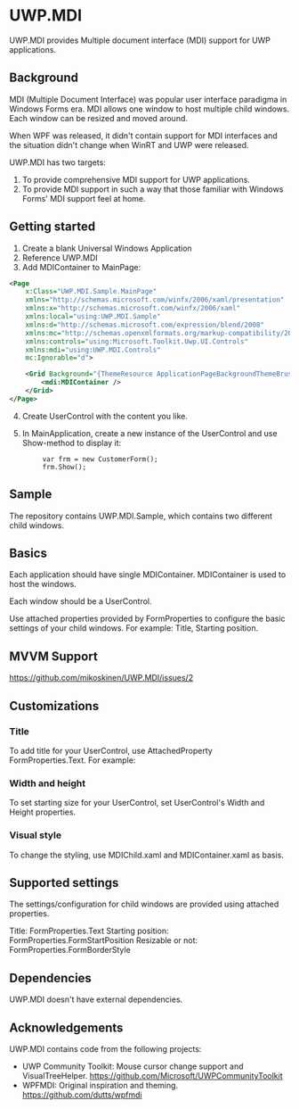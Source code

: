 # UWP.MDI

UWP.MDI provides Multiple document interface (MDI) support for UWP applications.

## Background

MDI (Multiple Document Interface) was popular user interface paradigma in Windows Forms era. MDI allows one window to host multiple child windows. Each window can be resized and moved around.

When WPF was released, it didn't contain support for MDI interfaces and the situation didn't change when WinRT and UWP were released.

UWP.MDI has two targets: 

1. To provide comprehensive MDI support for UWP applications. 
2. To provide MDI support in such a way that those familiar with Windows Forms' MDI support feel at home.

## Getting started

1. Create a blank Universal Windows Application
2. Reference UWP.MDI
3. Add MDIContainer to MainPage:
```xml
<Page
    x:Class="UWP.MDI.Sample.MainPage"
    xmlns="http://schemas.microsoft.com/winfx/2006/xaml/presentation"
    xmlns:x="http://schemas.microsoft.com/winfx/2006/xaml"
    xmlns:local="using:UWP.MDI.Sample"
    xmlns:d="http://schemas.microsoft.com/expression/blend/2008"
    xmlns:mc="http://schemas.openxmlformats.org/markup-compatibility/2006"
    xmlns:controls="using:Microsoft.Toolkit.Uwp.UI.Controls"
    xmlns:mdi="using:UWP.MDI.Controls"
    mc:Ignorable="d">

    <Grid Background="{ThemeResource ApplicationPageBackgroundThemeBrush}">
        <mdi:MDIContainer />
    </Grid>
</Page>
```

4. Create UserControl with the content you like.
5. In MainApplication, create a new instance of the UserControl and use Show-method to display it:

            var frm = new CustomerForm();
            frm.Show();
			
## Sample ##

The repository contains UWP.MDI.Sample, which contains two different child windows.
			
## Basics ##

Each application should have single MDIContainer. MDIContainer is used to host the windows. 

Each window should be a UserControl.

Use attached properties provided by FormProperties to configure the basic settings of your child windows. For example: Title, Starting position.

## MVVM Support ##

https://github.com/mikoskinen/UWP.MDI/issues/2

## Customizations ##

### Title ###

To add title for your UserControl, use AttachedProperty FormProperties.Text. For example:

<UserControl
    x:Class="UWP.MDI.Sample.InvoiceForm"
    xmlns:controls="using:UWP.MDI.Controls"
    xmlns="http://schemas.microsoft.com/winfx/2006/xaml/presentation"
    xmlns:x="http://schemas.microsoft.com/winfx/2006/xaml"
    xmlns:local="using:UWP.MDI.Sample"
    xmlns:d="http://schemas.microsoft.com/expression/blend/2008"
    xmlns:mc="http://schemas.openxmlformats.org/markup-compatibility/2006"
    controls:FormProperties.Text="Invoices">

### Width and height ###

To set starting size for your UserControl, set UserControl's Width and Height properties.

### Visual style ###

To change the styling, use MDIChild.xaml and MDIContainer.xaml as basis.

## Supported settings ##

The settings/configuration for child windows are provided using attached properties. 

Title: FormProperties.Text
Starting position: FormProperties.FormStartPosition
Resizable or not: FormProperties.FormBorderStyle

## Dependencies

UWP.MDI doesn't have external dependencies.

## Acknowledgements

UWP.MDI contains code from the following projects:

* UWP Community Toolkit: Mouse cursor change support and VisualTreeHelper. https://github.com/Microsoft/UWPCommunityToolkit
* WPFMDI: Original inspiration and theming. https://github.com/dutts/wpfmdi


 
